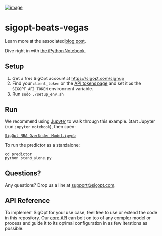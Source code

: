 [![image](https://sigopt.com/static/img/SigOpt_logo_horiz.png?raw=true)](https://sigopt.com)

# sigopt-beats-vegas

Learn more at the associated [blog post](https://sigopt.com/blog/using-model-tuning-to-beat-vegas/).

Dive right in with [the iPython Notebook](https://github.com/sigopt/sigopt-examples/blob/master/sigopt-beats-vegas/SigOpt%20NBA%20OverUnder%20Model.ipynb).

## Setup

1. Get a free SigOpt account at https://sigopt.com/signup
2. Find your `client_token` on the [API tokens page](https://sigopt.com/tokens) and set it
  as the `SIGOPT_API_TOKEN` environment variable.
4. Run `sudo ./setup_env.sh`

## Run

We recommend using [Jupyter](http://jupyter.readthedocs.org/en/latest/install.html) to walk through this example. Start Jupyter (run `jupyter notebook`), then open:

[`SigOpt NBA OverUnder Model.ipynb`](https://github.com/sigopt/sigopt-examples/blob/master/sigopt-beats-vegas/SigOpt%20NBA%20OverUnder%20Model.ipynb)

To run the predictor as a standalone:
```
cd predictor
python stand_alone.py
```

## Questions?
Any questions? Drop us a line at [support@sigopt.com](mailto:support@sigopt.com).

## API Reference
To implement SigOpt for your use case, feel free to use or extend the code in this repository. Our [core API](https://sigopt.com/docs) can bolt on top of any complex model or process and guide it to its optimal configuration in as few iterations as possible.
